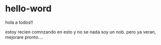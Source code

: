 # hello-word

hola a todos!!

estoy recien comnzando en esto y no se nada soy un nob. pero ya veran, mejorare pronto....
